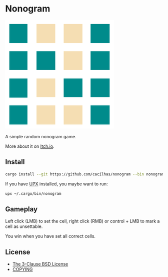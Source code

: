 # Nonogram

![Nonogram](https://github.com/cacilhas/nonogram/raw/master/nonogram.png)

A simple random nonogram game.

More about it on [Itch.io](https://cacilhas.itch.io/nonogram).

## Install

```sh
cargo install --git https://github.com/cacilhas/nonogram --bin nonogram
```

If you have [UPX](https://upx.github.io/) installed, you maybe want to run:

```sh
upx ~/.cargo/bin/nonogram
```

## Gameplay

Left click (LMB) to set the cell, right click (RMB) or control + LMB to mark a
cell as unsettable.

You win when you have set all correct cells.

## License

- [The 3-Clause BSD License](https://opensource.org/licenses/BSD-3-Clause)
- [COPYING](https://github.com/cacilhas/nonogram/blob/master/COPYING)
